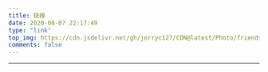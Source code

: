 ```yaml
---
title: 链接
date: 2020-06-07 22:17:49
type: "link"
top_img: https://cdn.jsdelivr.net/gh/jerryc127/CDN@latest/Photo/friends.jpg
comments: false
---
```


***


